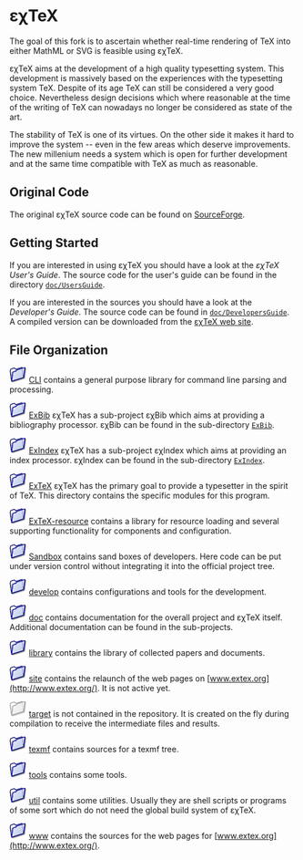 εχTeX
=================

The goal of this fork is to ascertain whether real-time rendering of
TeX into either MathML or SVG is feasible using εχTeX.

εχTeX aims at the development of a high quality typesetting
system. This development is massively based on the experiences with the
typesetting system TeX. Despite of its age TeX can still be
considered a very good choice. Nevertheless design decisions which where
reasonable at the time of the writing of TeX can nowadays no
longer be considered as state of the art.

The stability of TeX is one of its virtues. On the other side it
makes it hard to improve the system -- even in the few areas which
deserve improvements. The new millenium needs a system which is open for
further development and at the same time compatible with TeX as
much as reasonable.

Original Code
-------------------------------

The original εχTeX source code can be found on
[SourceForge](https://sourceforge.net/projects/extex/).

Getting Started
-------------------------------

If you are interested in using εχTeX you should have a look
at the *εχTeX User's Guide*. The source code for the
user's guide can be found in the directory
[`doc/UsersGuide`](doc/UsersGuide).

If you are interested in the sources you should have a look at the
*Developer's Guide*. The source code can be found in
[`doc/DevelopersGuide`](doc/DevelopersGuide). A compiled version can be
downloaded from the [εχTeX web site](http://www.extex.org/).

File Organization
-----------------

![](src/images/folder-blue.png) [CLI](CLI/)
contains a general purpose library for command line parsing and
processing.

![](src/images/folder-blue.png) [ExBib](ExBib/)
εχTeX has a sub-project εχBib which aims at providing a
bibliography processor. εχBib can be found in the sub-directory
[`ExBib`](ExBib).

![](src/images/folder-blue.png) [ExIndex](ExIndex/)
εχTeX has a sub-project εχIndex which aims at providing an
index processor. εχIndex can be found in the sub-directory
[`ExIndex`](ExIndex).

![](src/images/folder-blue.png) [ExTeX](ExTeX/)
εχTeX has the primary goal to provide a typesetter in the
spirit of TeX. This directory contains the specific modules for
this program.

![](src/images/folder-blue.png) [ExTeX-resource](ExTeX-resource/)
contains a library for resource loading and several supporting
functionality for components and configuration.

![](src/images/folder-blue.png) [Sandbox](Sandbox/)
contains sand boxes of developers. Here code can be put under version
control without integrating it into the official project tree.

![](src/images/folder-blue.png) [develop](develop/)
contains configurations and tools for the development.

![](src/images/folder-blue.png) [doc](doc/)
contains documentation for the overall project and εχTeX
itself. Additional documentation can be found in the sub-projects.

![](src/images/folder-blue.png) [library](library/)
contains the library of collected papers and documents.

![](src/images/folder-blue.png) [site](site/)
contains the relaunch of the web pages on
[www.extex.org](http://www.extex.org/). It is not active yet.

![](src/images/folder-gray.png) [target](target/)
is not contained in the repository. It is created on the fly during
compilation to receive the intermediate files and results.

![](src/images/folder-blue.png) [texmf](texmf/)
contains sources for a texmf tree.

![](src/images/folder-blue.png) [tools](tools/)
contains some tools.

![](src/images/folder-blue.png) [util](util/)
contains some utilities. Usually they are shell scripts or programs of
some sort which do not need the global build system of
εχTeX.

![](src/images/folder-blue.png) [www](www/)
contains the sources for the web pages for
[www.extex.org](http://www.extex.org/).

